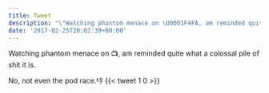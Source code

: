 ```yaml
---
title: Tweet
description: "\"Watching phantom menace on \U0001F4FA, am reminded quite what a colossal pile of shit it is. \n\nNo, not even the pod race.\U0001F44E\""
date: '2017-02-25T20:02:39+00:00'
---
```

Watching phantom menace on 📺, am reminded quite what a colossal pile of shit it is. 

No, not even the pod race.👎
      {{< tweet 1 0 >}}
    
